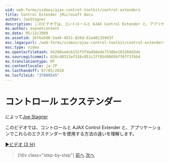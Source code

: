 ```yaml
---
uid: web-forms/videos/ajax-control-toolkit/control-extenders
title: Control Extender |Microsoft Docs
author: JoeStagner
description: このビデオでは、コントロールと AJAX Control Extender と、アプリケーションでこれらのエクステンダーを使用する方法の違いを理解します。
ms.author: aspnetcontent
ms.date: 05/13/2009
ms.assetid: 26f6a508-5ad4-4551-826d-61e48135943f
msc.legacyurl: /web-forms/videos/ajax-control-toolkit/control-extenders
msc.type: video
ms.openlocfilehash: 64208ee4cb152f5fdad9dede7538be103268d3de
ms.sourcegitcommit: b28cd0313af316c051c2ff8549865bff67f2fbb4
ms.translationtype: MT
ms.contentlocale: ja-JP
ms.lasthandoff: 07/05/2018
ms.locfileid: "37809545"
---
```

<a name="control-extenders"></a>コントロール エクステンダー
====================
によって[Joe Stagner](https://github.com/JoeStagner)

このビデオでは、コントロールと AJAX Control Extender と、アプリケーションでこれらのエクステンダーを使用する方法の違いを理解します。

[&#9654;ビデオ (3 分)](https://channel9.msdn.com/Blogs/ASP-NET-Site-Videos/control-extenders)

> [!div class="step-by-step"]
> [前へ](utilize-the-ajax-rating-control-in-the-aspnet-toolkit.md)
> [次へ](color-picker.md)
